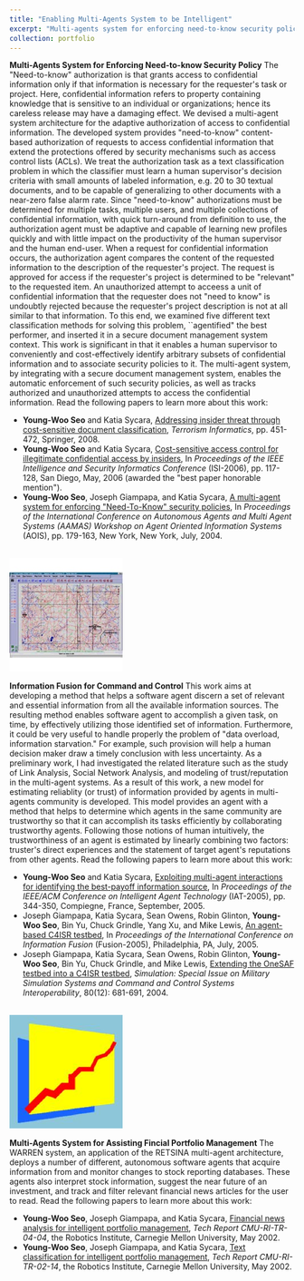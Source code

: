 ```yaml
---
title: "Enabling Multi-Agents System to be Intelligent"
excerpt: "Multi-agents system for enforcing need-to-know security policy, information fusion for command and control, multi-agents system for assisting financial portfolio management."
collection: portfolio
---
```


**Multi-Agents System for Enforcing Need-to-know Security Policy** The "Need-to-know" authorization is that grants access to confidential information only if that information is necessary for the requester's task or project. Here, confidential information refers to property containing knowledge that is sensitive to an individual or organizations; hence its careless release may have a damaging effect. We devised a multi-agent system architecture for the adaptive authorization of access to confidential information. The developed system provides "need-to-know" content-based authorization of requests to access confidential information that extend the protections offered by security mechanisms such as access control lists (ACLs). We treat the authorization task as a text classification problem in which the classifier must learn a human supervisor's decision criteria with small amounts of labeled information, e.g. 20 to 30 textual documents, and to be capable of generalizing to other documents with a near-zero false alarm rate. Since "need-to-know" authorizations must be determined for multiple tasks, multiple users, and multiple collections of confidential information, with quick turn-around from definition to use, the authorization agent must be adaptive and capable of learning new profiles quickly and with little impact on the productivity of the human supervisor and the human end-user. When a request for confidential information occurs, the authorization agent compares the content of the requested information to the description of the requester's project. The request is approved for access if the requester's project is determined to be "relevant" to the requested item. An unauthorized attempt to acceess a unit of confidential information that the requester does not "need to know" is undoubtly rejected because the requester's project description is not at all similar to that information. To this end, we examined five different text classification methods for solving this problem, ``agentified" the best performer, and inserted it in a secure document management system context. This work is significant in that it enables a human supervisor to conveniently and cost-effectively identify arbitrary subsets of confidential information and to associate security policies to it. The multi-agent system, by integrating with a secure document management system, enables the automatic enforcement of such security policies, as well as tracks authorized and unauthorized attempts to access the confidential information. Read the following papers to learn more about this work:
* **Young-Woo Seo** and Katia Sycara, [Addressing insider threat through cost-sensitive document classification](https://link.springer.com/chapter/10.1007%2F978-0-387-71613-8_21), *Terrorism Informatics*, pp. 451-472, Springer, 2008.
* **Young-Woo Seo** and Katia Sycara, [Cost-sensitive access control for illegitimate confidential access by insiders](https://link.springer.com/chapter/10.1007%2F11760146_11), In *Proceedings of the IEEE Intelligence and Security Informatics Conference* (ISI-2006), pp. 117-128, San Diego, May, 2006 (awarded the "best paper honorable mention"). 
* **Young-Woo Seo**, Joseph Giampapa, and Katia Sycara, [A multi-agent system for enforcing "Need-To-Know" security policies](https://www.ri.cmu.edu/publications/a-multi-agent-system-for-enforcing-need-to-know-security-policies/), In *Proceedings of the International Conference on Autonomous Agents and Multi Agent Systems (AAMAS) Workshop on Agent Oriented Information Systems* (AOIS), pp. 179-163, New York, New York, July, 2004.

<br>
<img src="/images/pret.jpg"/>

**Information Fusion for Command and Control** This work aims at developing a method that helps a software agent discern a set of relevant and essential information from all the available information sources. The resulting method enables software agent to accomplish a given task, on time, by effectively utilizing those identified set of information. Furthermore, it could be very useful to handle properly the problem of "data overload, information starvation." For example, such provision will help a human decision maker draw a timely conclusion with less uncertainty. As a preliminary work, I had investigated the related literature such as the study of Link Analysis, Social Network Analysis, and modeling of trust/reputation in the multi-agent systems. As a result of this work, a new model for estimating reliablity (or trust) of information provided by agents in multi-agents community is developed. This model provides an agent with a method that helps to determine which agents in the same community are trustworthy so that it can accomplish its tasks efficiently by collaborating trustworthy agents. Following those notions of human intuitively, the trustworthiness of an agent is estimated by linearly combining two factors: truster's direct experiences and the statement of target agent's reputations from other agents. Read the following papers to learn more about this work:

* **Young-Woo Seo** and Katia Sycara, [Exploiting multi-agent interactions for identifying the best-payoff information source](https://ieeexplore.ieee.org/document/1565564/), In *Proceedings of the IEEE/ACM Conference on Intelligent Agent Technology* (IAT-2005), pp. 344-350, Compiegne, France, September, 2005. 
* Joseph Giampapa, Katia Sycara, Sean Owens, Robin Glinton, **Young-Woo Seo**, Bin Yu, Chuck Grindle, Yang Xu, and Mike Lewis, [An agent-based C4ISR testbed](https://ieeexplore.ieee.org/document/1592030/), In *Proceedings of the International Conference on Information Fusion* (Fusion-2005), Philadelphia, PA, July, 2005.
* Joseph Giampapa, Katia Sycara, Sean Owens, Robin Glinton, **Young-Woo Seo**, Bin Yu, Chuck Grindle, and Mike Lewis, [Extending the OneSAF testbed into a C4ISR testbed](http://journals.sagepub.com/doi/10.1177/0037549704050348), *Simulation: Special Issue on Military Simulation Systems and Command and Control Systems Interoperability*, 80(12): 681-691, 2004. 

<br>
<img src="/images/warren.jpg"/>

**Multi-Agents System for Assisting Fincial Portfolio Management** The WARREN system, an application of the RETSINA multi-agent architecture, deploys a number of different, autonomous software agents that acquire information from and monitor changes to stock reporting databases. These agents also interpret stock information, suggest the near future of an investment, and track and filter relevant financial news articles for the user to read. Read the following papers to learn more about this work: 
* **Young-Woo Seo**, Joseph Giampapa, and Katia Sycara, [Financial news analysis for intelligent portfolio management](https://www.ri.cmu.edu/publications/financial-news-analysis-for-intelligent-portfolio-management/), *Tech Report CMU-RI-TR-04-04*, the Robotics Institute, Carnegie Mellon University, May 2002.
* **Young-Woo Seo**, Joseph Giampapa, and Katia Sycara, [Text classification for intelligent portfolio management](https://www.ri.cmu.edu/publication_view.html?pub_id=3976), *Tech Report CMU-RI-TR-02-14*, the Robotics Institute, Carnegie Mellon University, May 2002.
